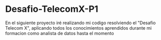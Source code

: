 # Desafio-TelecomX-P1
En el siguiente proyecto iré realizando mi codigo resolviendo el "Desafio Telecom X", aplicando todos los conocimientos aprendidos durante mi formacion como analista de datos hasta el momento
